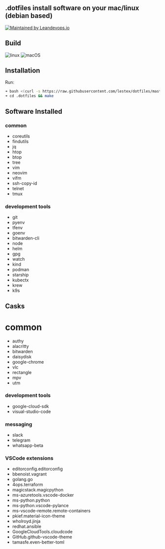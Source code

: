 ## .dotfiles install software on your mac/linux (debian based)
[![Maintained by Leandevops.io](https://img.shields.io/badge/maintained%20by-leandevops-green.svg)](https://leandevops.io)

## Build
![linux](https://github.com/lestex/.dotfiles/.github/workflows/linux.yaml/badge.svg)
![macOS](https://github.com/lestex/.dotfiles/.github/workflows/mac.yaml/badge.svg)

## Installation
Run:
```sh
➜ bash <(curl -s https://raw.githubusercontent.com/lestex/dotfiles/master/install.sh)
➜ cd .dotfiles && make
```

## Software Installed
### common
- coreutils
- findutils
- jq
- htop
- btop
- tree
- vim
- neovim
- vifm
- ssh-copy-id
- telnet
- tmux

### development tools
- git
- pyenv
- tfenv
- goenv
- bitwarden-cli
- node
- helm
- gpg
- watch
- kind
- podman
- starship
- kubectx
- krew
- k9s

## Casks
# common
- authy
- alacritty
- bitwarden
- daisydisk
- google-chrome
- vlc
- rectangle
- mpv
- utm

### development tools
- google-cloud-sdk
- visual-studio-code

### messaging
- slack
- telegram
- whatsapp-beta

### VSCode extensions
- editorconfig.editorconfig
- bbenoist.vagrant
- golang.go
- 4ops.terraform
- magicstack.magicpython
- ms-azuretools.vscode-docker
- ms-python.python
- ms-python.vscode-pylance
- ms-vscode-remote.remote-containers
- pkief.material-icon-theme
- wholroyd.jinja
- redhat.ansible
- GoogleCloudTools.cloudcode
- GitHub.github-vscode-theme
- tamasfe.even-better-toml
